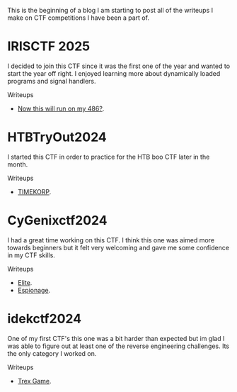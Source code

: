 This is the beginning of a blog I am starting to post all of the writeups I make on CTF competitions I have been a part of.
<h1>IRISCTF 2025</h1>  
<p>
    I decided to join this CTF since it was the first one of the year and wanted to start the year off right. I enjoyed learning more about dynamically loaded programs and signal handlers.
</p>  

Writeups
<ul>
    <li>
        <a href="https://github.com/acwDevs/CTF-Writeups/blob/main/IRISCTF-2025.pdf">Now this will run on my 486?</a>.
    </li>
</ul>



<h1>HTBTryOut2024</h1>  
<p>
    I started this CTF in order to practice for the HTB boo CTF later in the month.
</p>  

Writeups
<ul>
    <li>
        <a href="https://github.com/acwDevs/CTF-Writeups/blob/main/HTB%20TIMEKORP%20CTF.pdf">TIMEKORP</a>.
    </li>
</ul>


<h1>CyGenixctf2024</h1>  
<p>
    I had a great time working on this CTF. I think this one was aimed more towards beginners but it felt very welcoming and gave me some confidence in my CTF skills.
</p>

Writeups
<ul>
    <li>
        <a href="https://github.com/acwDevs/CTF-Writeups/blob/main/Elite-cygenix.pdf">Elite</a>.
    </li>
    <li>
        <a href="https://github.com/acwDevs/CTF-Writeups/blob/main/Espionage-cygenix.pdf">Espionage</a>.
    </li>
</ul>


<h1>idekctf2024</h1>  
<p>
    One of my first CTF's this one was a bit harder than expected but im glad I was able to figure out at least one of the reverse engineering challenges. Its the only category I worked on.
</p>  

Writeups
<ul>
    <li>
        <a href="https://github.com/acwDevs/idekCTF2024/blob/main/Trex%20game.pdf">Trex Game</a>.
    </li>
</ul>
